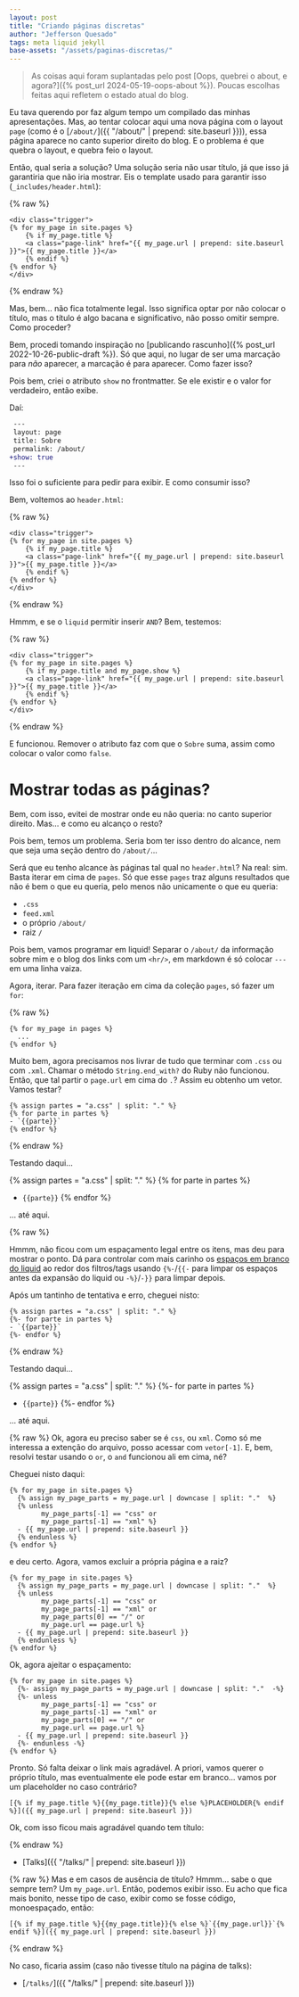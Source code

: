 ```yaml
---
layout: post
title: "Criando páginas discretas"
author: "Jefferson Quesado"
tags: meta liquid jekyll
base-assets: "/assets/paginas-discretas/"
---
```


> As coisas aqui foram suplantadas pelo post
> [Oops, quebrei o about, e agora?]({% post_url 2024-05-19-oops-about %}).
> Poucas escolhas feitas aqui refletem o estado atual
> do blog.

Eu tava querendo por faz algum tempo um compilado das minhas
apresentações. Mas, ao tentar colocar aqui uma nova página
com o layout `page` (como é o [`/about/`]({{ "/about/" |
prepend: site.baseurl }})), essa página aparece no canto
superior direito do blog. E o problema é que quebra o layout,
e quebra feio o layout.

Então, qual seria a solução? Uma solução seria não usar título,
já que isso já garantiria que não iria mostrar. Eis o template
usado para garantir isso (`_includes/header.html`):

{% raw %}
```liquid
<div class="trigger">
{% for my_page in site.pages %}
    {% if my_page.title %}
    <a class="page-link" href="{{ my_page.url | prepend: site.baseurl }}">{{ my_page.title }}</a>
    {% endif %}
{% endfor %}
</div>
```
{% endraw %}

Mas, bem... não fica totalmente legal. Isso significa optar por não colocar
o título, mas o título é algo bacana e significativo, não posso omitir
sempre. Como proceder?

Bem, procedi tomando inspiração no [publicando rascunho]({% post_url
2022-10-26-public-draft %}). Só que aqui, no lugar de ser uma marcação
para _não_ aparecer, a marcação é para aparecer. Como fazer isso?

Pois bem, criei o atributo `show` no frontmatter. Se ele existir e o valor
for verdadeiro, então exibe.

Daí:

```diff
 ---
 layout: page
 title: Sobre
 permalink: /about/
+show: true
 ---
```

Isso foi o suficiente para pedir para exibir. E como consumir isso?

Bem, voltemos ao `header.html`:

{% raw %}
```liquid
<div class="trigger">
{% for my_page in site.pages %}
    {% if my_page.title %}
    <a class="page-link" href="{{ my_page.url | prepend: site.baseurl }}">{{ my_page.title }}</a>
    {% endif %}
{% endfor %}
</div>
```
{% endraw %}

Hmmm, e se o `liquid` permitir inserir `AND`? Bem, testemos:

{% raw %}
```liquid
<div class="trigger">
{% for my_page in site.pages %}
    {% if my_page.title and my_page.show %}
    <a class="page-link" href="{{ my_page.url | prepend: site.baseurl }}">{{ my_page.title }}</a>
    {% endif %}
{% endfor %}
</div>
```
{% endraw %}

E funcionou. Remover o atributo faz com que o `Sobre` suma, assim
como colocar o valor como `false`.

# Mostrar todas as páginas?

Bem, com isso, evitei de mostrar onde eu não queria: no canto superior
direito. Mas... e como eu alcanço o resto?

Pois bem, temos um problema. Seria bom ter isso dentro do alcance,
nem que seja uma seção dentro do `/about/`...

Será que eu tenho alcance às páginas tal qual no `header.html`?
Na real: sim. Basta iterar em cima de `pages`. Só que esse `pages`
traz alguns resultados que não é bem o que eu queria, pelo menos
não unicamente o que eu queria:

- `.css`
- `feed.xml`
- o próprio `/about/`
- raiz `/`

Pois bem, vamos programar em liquid! Separar o `/about/`
da informação sobre mim e o blog dos links com um `<hr/>`,
em markdown é só colocar `---` em uma linha vaiza.

Agora, iterar. Para fazer iteração em cima da coleção `pages`,
só fazer um `for`:

{% raw %}
```liquid
{% for my_page in pages %}
  ...
{% endfor %}
```

Muito bem, agora precisamos nos livrar de tudo que terminar com `.css`
ou com `.xml`. Chamar o método `String.end_with?` do Ruby não funcionou.
Então, que tal partir o `page.url` em cima do `.`? Assim eu obtenho um
vetor. Vamos testar?

```liquid
{% assign partes = "a.css" | split: "." %}
{% for parte in partes %}
- `{{parte}}`
{% endfor %}
```

{% endraw %}

Testando daqui...

{% assign partes = "a.css" | split: "." %}
{% for parte in partes %}
- `{{parte}}`
{% endfor %}

... até aqui.

{% raw %}

Hmmm, não ficou com um espaçamento legal entre os itens,
mas deu para mostrar o ponto. Dá para controlar com mais
carinho os
[espaços em branco do liquid](https://shopify.github.io/liquid/basics/whitespace/)
ao redor dos filtros/tags usando `{%-`/`{{-` para limpar os
espaços antes da expansão do liquid ou `-%}`/`-}}` para limpar
depois.

Após um tantinho de tentativa e erro, cheguei nisto:

```liquid
{% assign partes = "a.css" | split: "." %}
{%- for parte in partes %}
- `{{parte}}`
{%- endfor %}
```
{% endraw %}

Testando daqui...

{% assign partes = "a.css" | split: "." %}
{%- for parte in partes %}
- `{{parte}}`
{%- endfor %}

... até aqui.

{% raw %}
Ok, agora eu preciso saber se é `css`, ou `xml`. Como só me interessa
a extenção do arquivo, posso acessar com `vetor[-1]`. E, bem, resolvi testar
usando o `or`, o `and` funcionou ali em cima, né?

Cheguei nisto daqui:

```liquid
{% for my_page in site.pages %}
  {% assign my_page_parts = my_page.url | downcase | split: "."  %}
  {% unless
        my_page_parts[-1] == "css" or
        my_page_parts[-1] == "xml" %}
  - {{ my_page.url | prepend: site.baseurl }}
  {% endunless %}
{% endfor %}
```

e deu certo. Agora, vamos excluir a própria página e a raiz?

```liquid
{% for my_page in site.pages %}
  {% assign my_page_parts = my_page.url | downcase | split: "."  %}
  {% unless
        my_page_parts[-1] == "css" or
        my_page_parts[-1] == "xml" or
        my_page_parts[0] == "/" or
        my_page.url == page.url %}
  - {{ my_page.url | prepend: site.baseurl }}
  {% endunless %}
{% endfor %}
```

Ok, agora ajeitar o espaçamento:

```liquid
{% for my_page in site.pages %}
  {%- assign my_page_parts = my_page.url | downcase | split: "."  -%}
  {%- unless
        my_page_parts[-1] == "css" or
        my_page_parts[-1] == "xml" or
        my_page_parts[0] == "/" or
        my_page.url == page.url %}
  - {{ my_page.url | prepend: site.baseurl }}
  {%- endunless -%}
{% endfor %}
```

Pronto. Só falta deixar o link mais agradável. A priori, vamos querer
o próprio título, mas eventualmente ele pode estar em branco...
vamos por um placeholder no caso contrário?

```liquid
[{% if my_page.title %}{{my_page.title}}{% else %}PLACEHOLDER{% endif %}]({{ my_page.url | prepend: site.baseurl }})
```

Ok, com isso ficou mais agradável quando tem título:

{% endraw %}

- [Talks]({{ "/talks/" | prepend: site.baseurl }})

{% raw %}
Mas e em casos de ausência de título? Hmmm... sabe o que sempre tem?
Um `my_page.url`. Então, podemos exibir isso. Eu acho que fica mais bonito,
nesse tipo de caso, exibir como se fosse código, monoespaçado, então:

```liquid
[{% if my_page.title %}{{my_page.title}}{% else %}`{{my_page.url}}`{% endif %}]({{ my_page.url | prepend: site.baseurl }})
```

{% endraw %}

No caso, ficaria assim (caso não tivesse título na página de talks):

- [`/talks/`]({{ "/talks/" | prepend: site.baseurl }})